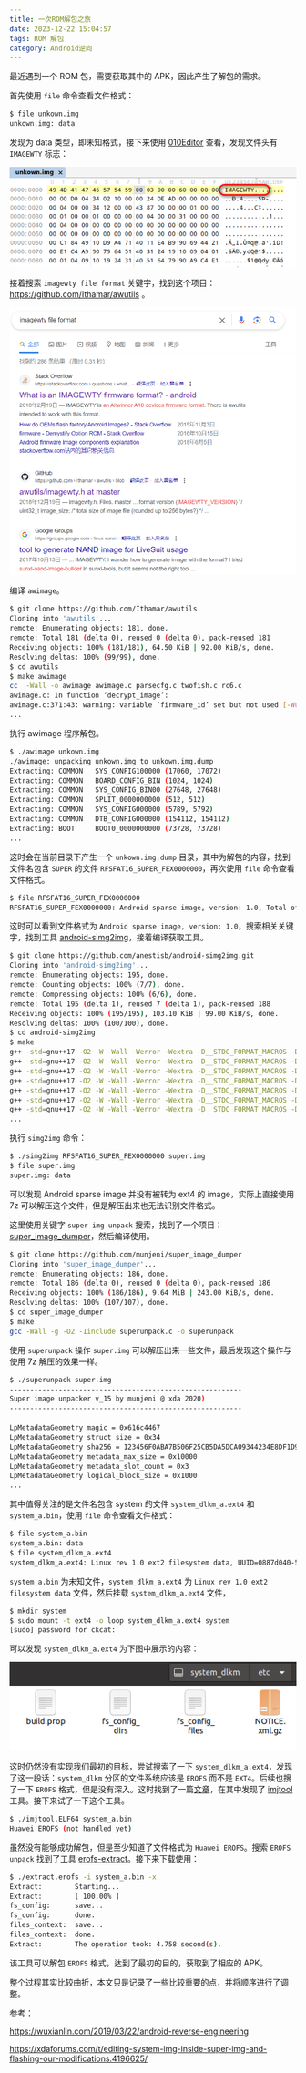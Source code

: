 ```yaml
---
title: 一次ROM解包之旅
date: 2023-12-22 15:04:57
tags: ROM 解包
category: Android逆向
---
```


最近遇到一个 ROM 包，需要获取其中的 APK，因此产生了解包的需求。

首先使用 `file` 命令查看文件格式：

```bash
$ file unkown.img
unkown.img: data
```

发现为 data 类型，即未知格式，接下来使用 [010Editor](http://www.010editor.com/) 查看，发现文件头有 `IMAGEWTY` 标志：

![](一次ROM解包之旅/2023-12-22-15-53-46.png)

接着搜索 `imagewty file format` 关键字，找到这个项目：https://github.com/Ithamar/awutils 。

![](一次ROM解包之旅/2023-12-22-15-55-19.png)

编译 `awimage`。

```bash
$ git clone https://github.com/Ithamar/awutils
Cloning into 'awutils'...
remote: Enumerating objects: 181, done.
remote: Total 181 (delta 0), reused 0 (delta 0), pack-reused 181
Receiving objects: 100% (181/181), 64.50 KiB | 92.00 KiB/s, done.
Resolving deltas: 100% (99/99), done.
$ cd awutils
$ make awimage
cc  -Wall -o awimage awimage.c parsecfg.c twofish.c rc6.c
awimage.c: In function ‘decrypt_image’:
awimage.c:371:43: warning: variable ‘firmware_id’ set but not used [-Wunused-but-set-variable]
...
```

执行 awimage 程序解包。

```bash
$ ./awimage unkown.img
./awimage: unpacking unkown.img to unkown.img.dump
Extracting: COMMON   SYS_CONFIG100000 (17060, 17072)
Extracting: COMMON   BOARD_CONFIG_BIN (1024, 1024)
Extracting: COMMON   SYS_CONFIG_BIN00 (27648, 27648)
Extracting: COMMON   SPLIT_0000000000 (512, 512)
Extracting: COMMON   SYS_CONFIG000000 (5789, 5792)
Extracting: COMMON   DTB_CONFIG000000 (154112, 154112)
Extracting: BOOT     BOOT0_0000000000 (73728, 73728)
...
```

这时会在当前目录下产生一个 `unkown.img.dump` 目录，其中为解包的内容，找到文件名包含 `SUPER` 的文件 `RFSFAT16_SUPER_FEX0000000`，再次使用 `file` 命令查看文件格式。

```bash
$ file RFSFAT16_SUPER_FEX0000000
RFSFAT16_SUPER_FEX0000000: Android sparse image, version: 1.0, Total of 917504 4096-byte output blocks in 63 input chunks.
```

这时可以看到文件格式为 `Android sparse image, version: 1.0`，搜索相关关键字，找到工具 [android-simg2img](https://github.com/anestisb/android-simg2img)，接着编译获取工具。

```bash
$ git clone https://github.com/anestisb/android-simg2img.git
Cloning into 'android-simg2img'...
remote: Enumerating objects: 195, done.
remote: Counting objects: 100% (7/7), done.
remote: Compressing objects: 100% (6/6), done.
remote: Total 195 (delta 1), reused 7 (delta 1), pack-reused 188
Receiving objects: 100% (195/195), 103.10 KiB | 99.00 KiB/s, done.
Resolving deltas: 100% (100/100), done.
$ cd android-simg2img
$ make
g++ -std=gnu++17 -O2 -W -Wall -Werror -Wextra -D__STDC_FORMAT_MACROS -D__STDC_CONSTANT_MACROS -Iinclude -Iandroid-base/include -c backed_block.cpp -o backed_block.o
g++ -std=gnu++17 -O2 -W -Wall -Werror -Wextra -D__STDC_FORMAT_MACROS -D__STDC_CONSTANT_MACROS -Iinclude -Iandroid-base/include -c output_file.cpp -o output_file.o
g++ -std=gnu++17 -O2 -W -Wall -Werror -Wextra -D__STDC_FORMAT_MACROS -D__STDC_CONSTANT_MACROS -Iinclude -Iandroid-base/include -c sparse.cpp -o sparse.o
g++ -std=gnu++17 -O2 -W -Wall -Werror -Wextra -D__STDC_FORMAT_MACROS -D__STDC_CONSTANT_MACROS -Iinclude -Iandroid-base/include -c sparse_crc32.cpp -o sparse_crc32.o
g++ -std=gnu++17 -O2 -W -Wall -Werror -Wextra -D__STDC_FORMAT_MACROS -D__STDC_CONSTANT_MACROS -Iinclude -Iandroid-base/include -c sparse_err.cpp -o sparse_err.o
g++ -std=gnu++17 -O2 -W -Wall -Werror -Wextra -D__STDC_FORMAT_MACROS -D__STDC_CONSTANT_MACROS -Iinclude -Iandroid-base/include -c sparse_read.cpp -o sparse_read.o
g++ -std=gnu++17 -O2 -W -Wall -Werror -Wextra -D__STDC_FORMAT_MACROS -D__STDC_CONSTANT_MACROS -Iinclude -Iandroid-base/include -c android-base/stringprintf.cpp -o
...
```

执行 `simg2img` 命令：

```bash
$ ./simg2img RFSFAT16_SUPER_FEX0000000 super.img
$ file super.img
super.img: data
```

可以发现 Android sparse image 并没有被转为 ext4 的 image，实际上直接使用 7z 可以解压这个文件，但是解压出来也无法识别文件格式。

这里使用关键字 `super img unpack` 搜索，找到了一个项目：[super_image_dumper](https://github.com/munjeni/super_image_dumper)，然后编译使用。

```bash
$ git clone https://github.com/munjeni/super_image_dumper
Cloning into 'super_image_dumper'...
remote: Enumerating objects: 186, done.
remote: Total 186 (delta 0), reused 0 (delta 0), pack-reused 186
Receiving objects: 100% (186/186), 9.64 MiB | 243.00 KiB/s, done.
Resolving deltas: 100% (107/107), done.
$ cd super_image_dumper
$ make
gcc -Wall -g -O2 -Iinclude superunpack.c -o superunpack
```

使用 `superunpack` 操作 `super.img` 可以解压出来一些文件，最后发现这个操作与使用 7z 解压的效果一样。

```bash
$ ./superunpack super.img
---------------------------------------------------------
Super image unpacker v_15 by munjeni @ xda 2020)
---------------------------------------------------------

LpMetadataGeometry magic = 0x616c4467
LpMetadataGeometry struct size = 0x34
LpMetadataGeometry sha256 = 123456F0ABA7B506F25CB5DA5DCA09344234E8DF1D9C93AE82A499D98019467E
LpMetadataGeometry metadata_max_size = 0x10000
LpMetadataGeometry metadata_slot_count = 0x3
LpMetadataGeometry logical_block_size = 0x1000
...
```

其中值得关注的是文件名包含 system 的文件 `system_dlkm_a.ext4` 和 `system_a.bin`，使用 `file` 命令查看文件格式：

```bash
$ file system_a.bin
system_a.bin: data
$ file system_dlkm_a.ext4
system_dlkm_a.ext4: Linux rev 1.0 ext2 filesystem data, UUID=0887d040-56a8-4f76-b47d-4b2685db8d45, volume name "system_dlkm" (extents) (large files) (huge files)
```

`system_a.bin` 为未知文件，`system_dlkm_a.ext4` 为 `Linux rev 1.0 ext2 filesystem data` 文件，然后挂载 `system_dlkm_a.ext4` 文件，

```bash
$ mkdir system
$ sudo mount -t ext4 -o loop system_dlkm_a.ext4 system
[sudo] password for ckcat:
```

可以发现 `system_dlkm_a.ext4` 为下图中展示的内容：

![](一次ROM解包之旅/2023-12-22-16-42-42.png)

这时仍然没有实现我们最初的目标，尝试搜索了一下 `system_dlkm_a.ext4`，发现了这一段话：`system_dlkm` 分区的文件系统应该是 `EROFS` 而不是 `EXT4`。后续也搜了一下 `EROFS` 格式，但是没有深入。这时找到了一篇[文章](https://xdaforums.com/t/editing-system-img-inside-super-img-and-flashing-our-modifications.4196625/)，在其中发现了 [imjtool](https://newandroidbook.com/tools/imjtool.html) 工具。接下来试了一下这个工具。

```bash
$ ./imjtool.ELF64 system_a.bin
Huawei EROFS (not handled yet)
```

虽然没有能够成功解包，但是至少知道了文件格式为 `Huawei EROFS`。搜索 `EROFS unpack` 找到了工具 [erofs-extract](https://github.com/sekaiacg/erofs-extract)。接下来下载使用：

```bash
$ ./extract.erofs -i system_a.bin -x
Extract:        Starting...
Extract:        [ 100.00% ]
fs_config:      save...
fs_config:      done.
files_context:  save...
files_context:  done.
Extract:        The operation took: 4.758 second(s).
```

该工具可以解包 `EROFS` 格式，达到了最初的目的，获取到了相应的 APK。

整个过程其实比较曲折，本文只是记录了一些比较重要的点，并将顺序进行了调整。

参考：

https://wuxianlin.com/2019/03/22/android-reverse-engineering

https://xdaforums.com/t/editing-system-img-inside-super-img-and-flashing-our-modifications.4196625/
